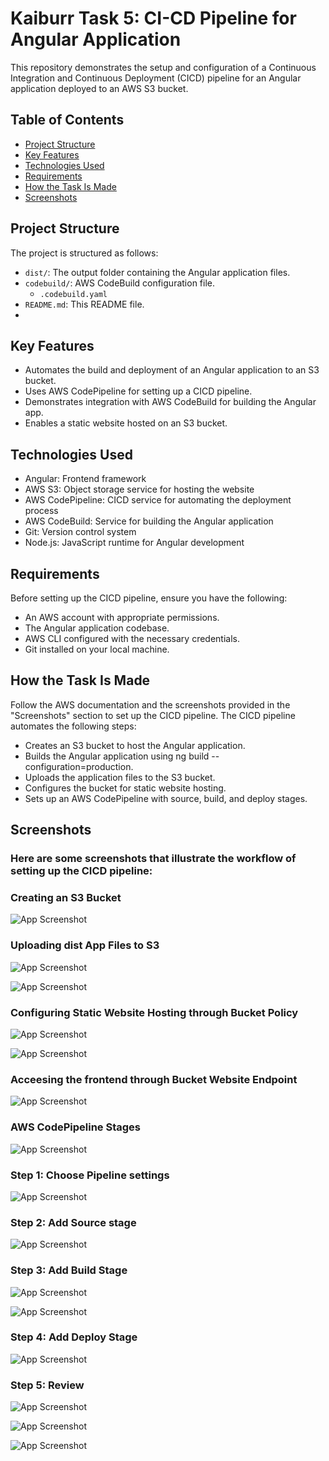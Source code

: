 
# Kaiburr Task 5: CI-CD Pipeline for Angular Application

This repository demonstrates the setup and configuration of a Continuous Integration and Continuous Deployment (CICD) pipeline for an Angular application deployed to an AWS S3 bucket.

## Table of Contents

- [Project Structure](#project-structure)
- [Key Features](#key-features)
- [Technologies Used](#technologies-used)
- [Requirements](#requirements)
- [How the Task Is Made](#how-the-task-is-made)
- [Screenshots](#screenshots)

## Project Structure
The project is structured as follows:

- `dist/`: The output folder containing the Angular application files.
- `codebuild/`: AWS CodeBuild configuration file.
  - `.codebuild.yaml`
- `README.md`: This README file.
-  
## Key Features
- Automates the build and deployment of an Angular application to an S3 bucket.
- Uses AWS CodePipeline for setting up a CICD pipeline.
- Demonstrates integration with AWS CodeBuild for building the Angular app.
- Enables a static website hosted on an S3 bucket.

## Technologies Used
- Angular: Frontend framework
- AWS S3: Object storage service for hosting the website
- AWS CodePipeline: CICD service for automating the deployment process
- AWS CodeBuild: Service for building the Angular application
- Git: Version control system
- Node.js: JavaScript runtime for Angular development


## Requirements

Before setting up the CICD pipeline, ensure you have the following:

- An AWS account with appropriate permissions.
- The Angular application codebase.
- AWS CLI configured with the necessary credentials.
- Git installed on your local machine.


## How the Task Is Made

Follow the AWS documentation and the screenshots provided in the "Screenshots" section to set up the CICD pipeline.
The CICD pipeline automates the following steps:
- Creates an S3 bucket to host the Angular application.
- Builds the Angular application using ng build --configuration=production.
- Uploads the application files to the S3 bucket.
- Configures the bucket for static website hosting.
- Sets up an AWS CodePipeline with source, build, and deploy stages.
    
## Screenshots
### Here are some screenshots that illustrate the workflow of setting up the CICD pipeline:

### Creating an S3 Bucket
![App Screenshot](https://drive.google.com/uc?id=15s1-Idv4xzsA4GwCllDYfmJ3aecEta69)

### Uploading dist App Files to S3
![App Screenshot](https://drive.google.com/uc?id=1tazJ02QSovHlZmAE0BVQabFdlgeEdvBt)

![App Screenshot](https://drive.google.com/uc?id=1pMox7S29EhfHxijq-rdZL2pm4dW_K0Tp)

### Configuring Static Website Hosting through Bucket Policy
![App Screenshot](https://drive.google.com/uc?id=1wundXgkCWt1CGPQCk2gQMn75bndlARE3)

![App Screenshot](https://drive.google.com/uc?id=1Vle99B9aegeLvdIFvTkDwXl78MjeIT3T)

### Acceesing the frontend through Bucket Website Endpoint
![App Screenshot](https://drive.google.com/uc?id=1yyatsWmsTS3sZsjiXWE4TKKIJevoDSll)

### AWS CodePipeline Stages
![App Screenshot](https://drive.google.com/uc?id=1bygGgV34nQQorsthpsdKWIUiwdbklmET)

### Step 1: Choose Pipeline settings
![App Screenshot](https://drive.google.com/uc?id=1cSG_DPYvSshxNB2N2Lv1ICTcakjg5ezr)

### Step 2: Add Source stage
![App Screenshot](https://drive.google.com/uc?id=1hKWtAFiMY4BlLnyJA8nYUAOwyT27YvMp)

### Step 3: Add Build Stage
![App Screenshot](https://drive.google.com/uc?id=1C272AGPNb7pnOQXKiOrQyxe_eN5UPTRU)

![App Screenshot](https://drive.google.com/uc?id=1_a_g19Knrb4WCRv5G-oagJUMzintLTBr)

### Step 4: Add Deploy Stage
![App Screenshot](https://drive.google.com/uc?id=11kMurywkjcduXiScZqg002iR8n6Xi7eR)

### Step 5: Review
![App Screenshot](https://drive.google.com/uc?id=1pEGgpCx0t3HB5v0CJevE_ZXQAeT5av3n)

![App Screenshot](https://drive.google.com/uc?id=1ES0Q4ZpOUcBW0zxhra97oT00bthJhIuK)

![App Screenshot](https://drive.google.com/uc?id=1oaUm5NI-s6JpMg-jIxRnuIgaPALAR7vv)
